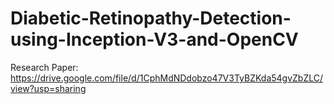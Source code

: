 # Diabetic-Retinopathy-Detection-using-Inception-V3-and-OpenCV

Research Paper: https://drive.google.com/file/d/1CphMdNDdobzo47V3TyBZKda54gvZbZLC/view?usp=sharing

